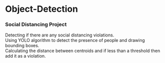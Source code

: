 # Object-Detection

<h3>Social Distancing Project</h3>
Detecting if there are any social distancing violations.<br/>
Using YOLO algorithm to detect the presence of people and drawing bounding boxes.<br/>
Calculating the distance between centroids and if less than a threshold then add it as a violation.<br/>
